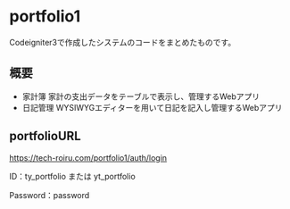 # portfolio1
Codeigniter3で作成したシステムのコードをまとめたものです。
## 概要
* 家計簿
家計の支出データをテーブルで表示し、管理するWebアプリ
* 日記管理
WYSIWYGエディターを用いて日記を記入し管理するWebアプリ
## portfolioURL
https://tech-roiru.com/portfolio1/auth/login

ID：ty_portfolio または yt_portfolio

Password：password

